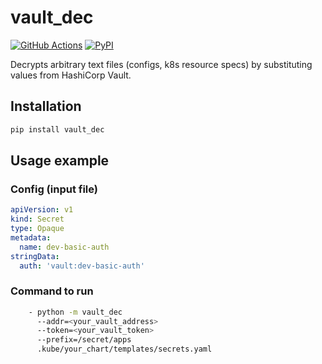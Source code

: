 # vault_dec
[![GitHub Actions](https://github.com/alekseyl1992/vault_dec/workflows/release/badge.svg)](https://github.com/alekseyl1992/vault_dec/actions?query=workflow%3Arelease)
[![PyPI](https://img.shields.io/pypi/v/vault_dec.svg)](https://pypi.org/project/vault_dec)

Decrypts arbitrary text files (configs, k8s resource specs) by substituting values from HashiCorp Vault.

## Installation
```bash
pip install vault_dec
```

## Usage example
### Config (input file)
```yaml
apiVersion: v1
kind: Secret
type: Opaque
metadata:
  name: dev-basic-auth
stringData:
  auth: 'vault:dev-basic-auth'
```

### Command to run
```bash
    - python -m vault_dec
      --addr=<your_vault_address>
      --token=<your_vault_token>
      --prefix=/secret/apps
      .kube/your_chart/templates/secrets.yaml
```
